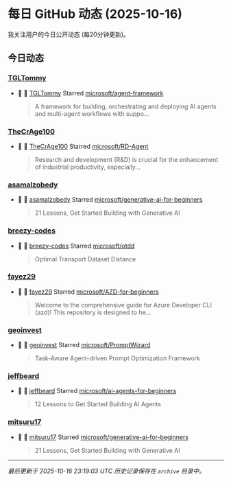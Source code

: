 # 每日 GitHub 动态 (2025-10-16)

我关注用户的今日公开动态 (每20分钟更新)。

## 今日动态

### [TGLTommy](https://github.com/TGLTommy)
- 🌟 👤 [TGLTommy](https://github.com/TGLTommy) Starred [microsoft/agent-framework](https://github.com/microsoft/agent-framework)
  > A framework for building, orchestrating and deploying AI agents and multi-agent workflows with suppo...

### [TheCrAge100](https://github.com/TheCrAge100)
- 🌟 👤 [TheCrAge100](https://github.com/TheCrAge100) Starred [microsoft/RD-Agent](https://github.com/microsoft/RD-Agent)
  > Research and development (R&D) is crucial for the enhancement of industrial productivity, especially...

### [asamalzobedy](https://github.com/asamalzobedy)
- 🌟 👤 [asamalzobedy](https://github.com/asamalzobedy) Starred [microsoft/generative-ai-for-beginners](https://github.com/microsoft/generative-ai-for-beginners)
  > 21 Lessons, Get Started Building with Generative AI 

### [breezy-codes](https://github.com/breezy-codes)
- 🌟 👤 [breezy-codes](https://github.com/breezy-codes) Starred [microsoft/otdd](https://github.com/microsoft/otdd)
  > Optimal Transport Dataset Distance

### [fayez29](https://github.com/fayez29)
- 🌟 👤 [fayez29](https://github.com/fayez29) Starred [microsoft/AZD-for-beginners](https://github.com/microsoft/AZD-for-beginners)
  >  Welcome to the comprehensive guide for Azure Developer CLI (azd)! This repository is designed to he...

### [geoinvest](https://github.com/geoinvest)
- 🌟 👤 [geoinvest](https://github.com/geoinvest) Starred [microsoft/PromptWizard](https://github.com/microsoft/PromptWizard)
  > Task-Aware Agent-driven Prompt Optimization Framework

### [jeffbeard](https://github.com/jeffbeard)
- 🌟 👤 [jeffbeard](https://github.com/jeffbeard) Starred [microsoft/ai-agents-for-beginners](https://github.com/microsoft/ai-agents-for-beginners)
  > 12 Lessons to Get Started Building AI Agents

### [mitsuru17](https://github.com/mitsuru17)
- 🌟 👤 [mitsuru17](https://github.com/mitsuru17) Starred [microsoft/generative-ai-for-beginners](https://github.com/microsoft/generative-ai-for-beginners)
  > 21 Lessons, Get Started Building with Generative AI 


---
*最后更新于 2025-10-16 23:19:03 UTC*
*历史记录保存在 `archive` 目录中。*
